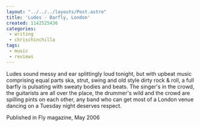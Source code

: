 ```yaml
---
layout: "../../../layouts/Post.astro"
title: 'Ludes - Barfly, London'
created: 1142525436
categories:
 - writing
 - chrischinchilla
tags: 
 - music 
 - reviews
---
```


Ludes sound messy and ear splittingly loud tonight, but with upbeat music comprising equal parts ska, strut, swing and old style dirty rock & roll, a full barfly is pulsating with sweaty bodies and beats. The singer's in the crowd, the guitarists are all over the place, the drummer's wild and the crowd are spilling pints on each other, any band who can get most of a London venue dancing on a Tuesday night deserves respect.

Published in Fly magazine, May 2006
